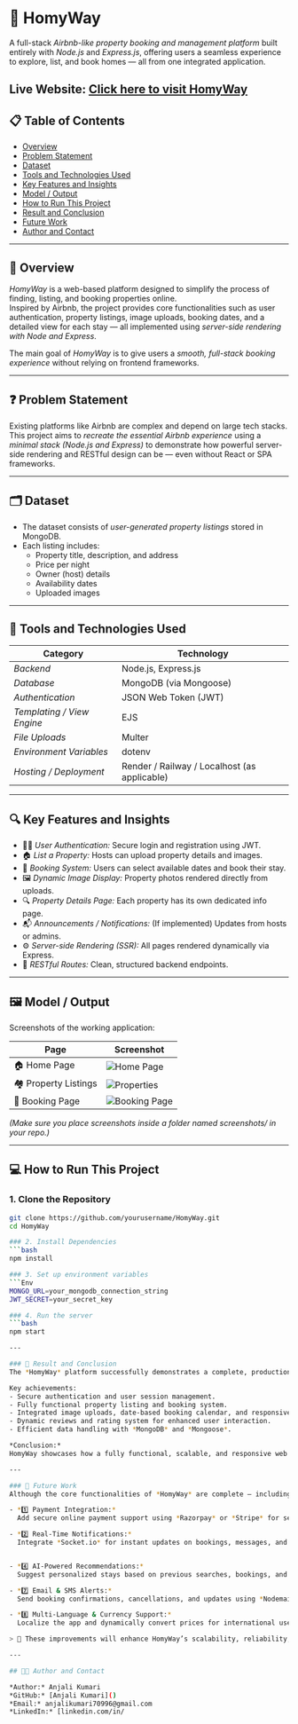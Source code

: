 # 🏡 HomyWay

A full-stack *Airbnb-like property booking and management platform* built entirely with *Node.js* and *Express.js*, offering users a seamless experience to explore, list, and book homes — all from one integrated application.

**Live Website:** [Click here to visit HomyWay]() 
---

## 📋 Table of Contents
- [Overview](#-overview)
- [Problem Statement](#-problem-statement)
- [Dataset](#-dataset)
- [Tools and Technologies Used](#-tools-and-technologies-used)
- [Key Features and Insights](#-key-features-and-insights)
- [Model / Output](#-model--output)
- [How to Run This Project](#-how-to-run-this-project)
- [Result and Conclusion](#-result-and-conclusion)
- [Future Work](#-future-work)
- [Author and Contact](#-author-and-contact)

---

## 🧭 Overview

*HomyWay* is a web-based platform designed to simplify the process of finding, listing, and booking properties online.  
Inspired by Airbnb, the project provides core functionalities such as user authentication, property listings, image uploads, booking dates, and a detailed view for each stay — all implemented using *server-side rendering with Node and Express*.

The main goal of *HomyWay* is to give users a *smooth, full-stack booking experience* without relying on frontend frameworks.

---

## ❓ Problem Statement

Existing platforms like Airbnb are complex and depend on large tech stacks.  
This project aims to *recreate the essential Airbnb experience* using a *minimal stack (Node.js and Express)* to demonstrate how powerful server-side rendering and RESTful design can be — even without React or SPA frameworks.

---

## 🗂 Dataset

- The dataset consists of *user-generated property listings* stored in MongoDB.  
- Each listing includes:  
  - Property title, description, and address  
  - Price per night  
  - Owner (host) details  
  - Availability dates  
  - Uploaded images  

---

## 🧰 Tools and Technologies Used

| Category | Technology |
|-----------|-------------|
| *Backend* | Node.js, Express.js |
| *Database* | MongoDB (via Mongoose) |
| *Authentication* | JSON Web Token (JWT) |
| *Templating / View Engine* | EJS |
| *File Uploads* | Multer |
| *Environment Variables* | dotenv |
| *Hosting / Deployment* | Render / Railway / Localhost (as applicable) |

---

## 🔍 Key Features and Insights

- 🧑‍💼 *User Authentication:* Secure login and registration using JWT.  
- 🏠 *List a Property:* Hosts can upload property details and images.  
- 📅 *Booking System:* Users can select available dates and book their stay.  
- 🖼 *Dynamic Image Display:* Property photos rendered directly from uploads.  
- 🔍 *Property Details Page:* Each property has its own dedicated info page.  
- 📬 *Announcements / Notifications:* (If implemented) Updates from hosts or admins.  
- ⚙ *Server-side Rendering (SSR):* All pages rendered dynamically via Express.  
- 🧾 *RESTful Routes:* Clean, structured backend endpoints.

---

## 🖼 Model / Output

Screenshots of the working application:

| Page | Screenshot |
|------|-------------|
| 🏠 Home Page | ![Home Page](screenshots/home.png) |
| 🏘 Property Listings | ![Properties](screenshots/properties.png) |
| 📅 Booking Page | ![Booking Page](screenshots/booking.png) |

*(Make sure you place screenshots inside a folder named screenshots/ in your repo.)*

---

## 💻 How to Run This Project

### 1. Clone the Repository
```bash
git clone https://github.com/yourusername/HomyWay.git
cd HomyWay

### 2. Install Dependencies
```bash
npm install

### 3. Set up environment variables
```Env
MONGO_URL=your_mongodb_connection_string
JWT_SECRET=your_secret_key

### 4. Run the server
```bash
npm start

---

### 🏁 Result and Conclusion
The *HomyWay* platform successfully demonstrates a complete, production-level accommodation booking system built using *Node.js* and *Express* — without relying on frontend frameworks.

Key achievements:
- Secure authentication and user session management.  
- Fully functional property listing and booking system.  
- Integrated image uploads, date-based booking calendar, and responsive design.  
- Dynamic reviews and rating system for enhanced user interaction.  
- Efficient data handling with *MongoDB* and *Mongoose*.

*Conclusion:*  
HomyWay showcases how a fully functional, scalable, and responsive web platform can be developed entirely with backend-driven rendering, maintaining both performance and usability. It bridges the gap between simplicity and modern web functionality — ideal for real-world booking applications.

---

### 🔮 Future Work
Although the core functionalities of *HomyWay* are complete — including image uploads, calendar booking, reviews, ratings, and responsiveness — several advanced enhancements are planned for the next version:

- *1️⃣ Payment Integration:*  
  Add secure online payment support using *Razorpay* or *Stripe* for seamless booking transactions.

- *2️⃣ Real-Time Notifications:*  
  Integrate *Socket.io* for instant updates on bookings, messages, and status changes.


- *4️⃣ AI-Powered Recommendations:*  
  Suggest personalized stays based on previous searches, bookings, and reviews.

- *7️⃣ Email & SMS Alerts:*  
  Send booking confirmations, cancellations, and updates using *Nodemailer* or *Twilio*.

- *8️⃣ Multi-Language & Currency Support:*  
  Localize the app and dynamically convert prices for international users.

> 🚀 These improvements will enhance HomyWay’s scalability, reliability, and real-world usability.

---

## 👩‍💻 Author and Contact

*Author:* Anjali Kumari  
*GitHub:* [Anjali Kumari]()  
*Email:* anjalikumari70996@gmail.com  
*LinkedIn:* [linkedin.com/in/